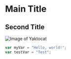 # Main Title

## Second Title

![Image of Yaktocat](https://octodex.github.com/images/yaktocat.png)

``` javascript
var myVar = "Hello, world!";
var testVar = "Test";
```
